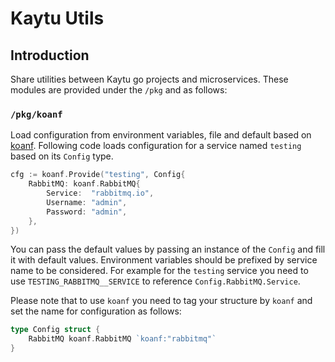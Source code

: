# Kaytu Utils

## Introduction

Share utilities between Kaytu go projects and microservices. These modules are provided
under the `/pkg` and as follows:

### `/pkg/koanf`

Load configuration from environment variables, file and default based on [koanf](https://github.com/knadh/koanf).
Following code loads configuration for a service named `testing` based on its `Config` type.

```go
cfg := koanf.Provide("testing", Config{
    RabbitMQ: koanf.RabbitMQ{
        Service:  "rabbitmq.io",
        Username: "admin",
        Password: "admin",
    },
})
```

You can pass the default values by passing an instance of the `Config` and fill it with default values.
Environment variables should be prefixed by service name to be considered. For example for the `testing`
service you need to use `TESTING_RABBITMQ__SERVICE` to reference `Config.RabbitMQ.Service`.

Please note that to use `koanf` you need to tag your structure by `koanf` and set the name for configuration
as follows:

```go
type Config struct {
	RabbitMQ koanf.RabbitMQ `koanf:"rabbitmq"`
}
```